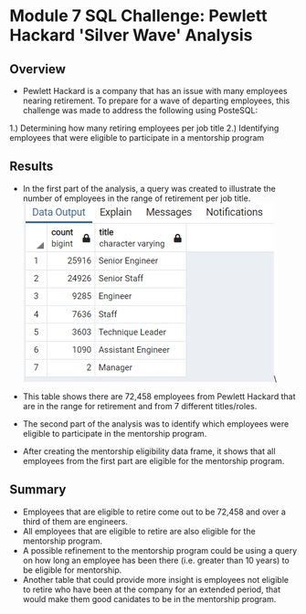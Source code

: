 # Module 7 SQL Challenge: Pewlett Hackard 'Silver Wave' Analysis

## Overview

- Pewlett Hackard is a company that has an issue with many employees nearing retirement. To prepare for a wave of departing employees, this challenge was made to address the following using PosteSQL:

1.) Determining how many retiring employees per job title
2.) Identifying employees that were eligible to participate in a mentorship program

## Results

- In the first part of the analysis, a query was created to illustrate the number of employees in the range of retirement per job title.
![retiring_titles.png](https://github.com/Paul-Lecander/Pewlett-Hackard-Analysis/blob/main/retiring_titles.png.png)\

- This table shows there are 72,458 employees from Pewlett Hackard that are in the range for retirement and from 7 different titles/roles.

- The second part of the analysis was to identify which employees were eligible to participate in the mentorship program. 
- After creating the mentorship eligibility data frame, it shows that all employees from the first part are eligible for the mentorship program.

## Summary

- Employees that are eligible to retire come out to be 72,458 and over a third of them are engineers. 
- All employees that are eligible to retire are also eligible for the mentorship program.
- A possible refinement to the mentorship program could be using a query on how long an employee has been there (i.e. greater than 10 years) to be eligible for mentorship.
- Another table that could provide more insight is employees not eligible to retire who have been at the company for an extended period, that would make them good canidates to be in the mentorship program.

